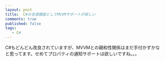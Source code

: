 ```yaml
---
layout: post
title:  C#の言語機能としてMVVMサポートが欲しい
comments: true
published: false
tags:
   - C#
---
```


C#もどんどん改良されていますが、MVVMとの親和性関係はまだ手付かずかなと思ってます。せめてプロパティの通知サポートは欲しいですね。。。
